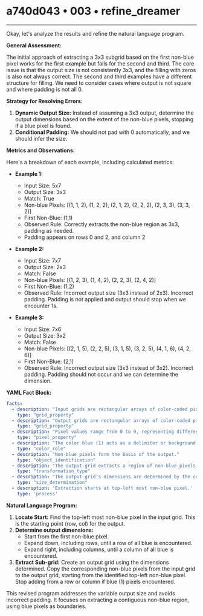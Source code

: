 # a740d043 • 003 • refine_dreamer

---
Okay, let's analyze the results and refine the natural language program.

**General Assessment:**

The initial approach of extracting a 3x3 subgrid based on the first non-blue pixel works for the first example but fails for the second and third. The core issue is that the output size is not consistently 3x3, and the filling with zeros is also not always correct. The second and third examples have a different structure for filling. We need to consider cases where output is not square and where padding is not all 0.

**Strategy for Resolving Errors:**

1.  **Dynamic Output Size:** Instead of assuming a 3x3 output, determine the output dimensions based on the extent of the non-blue pixels, stopping if a blue pixel is found.
2.  **Conditional Padding:** We should not pad with 0 automatically, and we should infer the size.

**Metrics and Observations:**

Here's a breakdown of each example, including calculated metrics:

*   **Example 1:**
    *   Input Size: 5x7
    *   Output Size: 3x3
    *   Match: True
    *   Non-blue Pixels:  [(1, 1, 2), (1, 2, 2), (2, 1, 2), (2, 2, 2), (2, 3, 3), (3, 3, 2)]
    *   First Non-Blue: (1,1)
    *   Observed Rule: Correctly extracts the non-blue region as 3x3, padding as needed.
    *  Padding appears on rows 0 and 2, and column 2

*   **Example 2:**
    *   Input Size: 7x7
    *   Output Size: 2x3
    *   Match: False
    *    Non-blue Pixels: [(1, 2, 3), (1, 4, 2), (2, 2, 3), (2, 4, 2)]
    *   First Non-Blue: (1,2)
    *   Observed Rule: Incorrect output size (3x3 instead of 2x3). Incorrect padding.
        Padding is not applied and output should stop when we encounter 1s.

*   **Example 3:**
    *   Input Size: 7x6
    *   Output Size: 3x2
    *   Match: False
    *   Non-blue Pixels: [(2, 1, 5), (2, 2, 5), (3, 1, 5), (3, 2, 5), (4, 1, 6), (4, 2, 6)]
    *   First Non-Blue: (2,1)
    *   Observed Rule: Incorrect output size (3x3 instead of 3x2). Incorrect padding.
        Padding should not occur and we can determine the dimension.

**YAML Fact Block:**

```yaml
facts:
  - description: "Input grids are rectangular arrays of color-coded pixels."
    type: "grid_property"
  - description: "Output grids are rectangular arrays of color-coded pixels."
    type: "grid_property"
  - description: "Pixel values range from 0 to 9, representing different colors."
    type: "pixel_property"
  - description: "The color blue (1) acts as a delimiter or background."
    type: "color_role"
  - description: "Non-blue pixels form the basis of the output."
    type: "object_identification"
  - description: "The output grid extracts a region of non-blue pixels."
    type: "transformation_type"
  - description: "The output grid's dimensions are determined by the contiguous region, limited by blue."
    type: "size_determination"
  - description: 'Extraction starts at top-left most non-blue pixel.'
    type: 'process'
```

**Natural Language Program:**

1.  **Locate Start:** Find the top-left most non-blue pixel in the input grid. This is the starting point (row, col) for the output.
2.  **Determine output dimensions:**
    *    Start from the first non-blue pixel.
    *    Expand down, including rows, until a row of all blue is encountered.
    *   Expand right, including columns, until a column of all blue is encountered.
3.  **Extract Sub-grid:** Create an output grid using the dimensions determined. Copy the corresponding non-blue pixels from the input grid to the output grid, starting from the identified top-left non-blue pixel. Stop adding from a row or column if blue (1) pixels encountered.

This revised program addresses the variable output size and avoids incorrect padding. It focuses on extracting a contiguous non-blue region, using blue pixels as boundaries.

